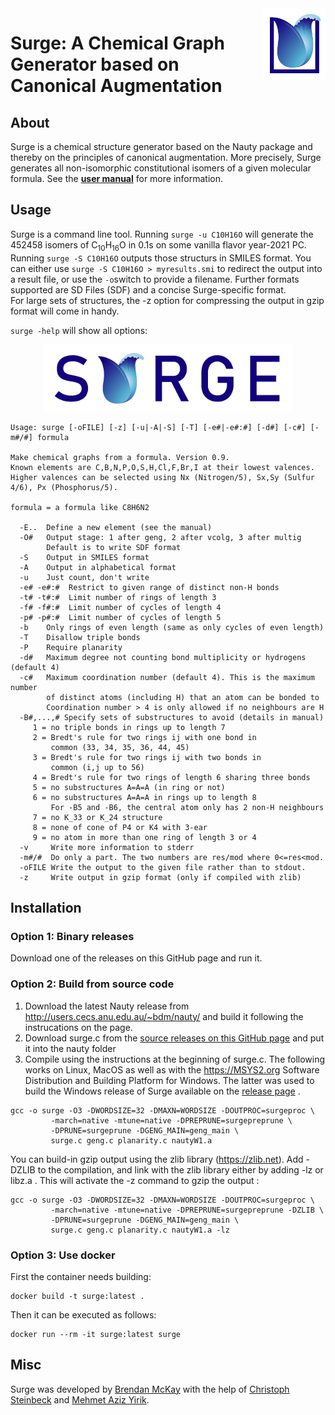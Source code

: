 <img src="resources/logo2.png" alt="drawing" width="100" align = "right"/>

# Surge: A Chemical Graph Generator based on Canonical Augmentation
## About
Surge is a chemical structure generator based on the Nauty package and thereby on the principles of canonical augmentation.
More precisely, Surge generates all non-isomorphic constitutional isomers of a given molecular formula.
See the [**user manual**](https://github.com/steinbeck/Surge/blob/main/doc/surge1_0_User_Manual.pdf) for more information. 

## Usage
Surge is a command line tool. Running `surge -u C10H16O` will generate the 452458 isomers of C<sub>10</sub>H<sub>16</sub>O in 0.1s on some vanilla flavor year-2021 PC. Running `surge -S C10H16O` outputs those structurs in SMILES format. You can either use `surge -S C10H16O > myresults.smi` to redirect the output into a result file, or use the `-o`switch to provide a filename. Further formats supported are SD Files (SDF) and a concise Surge-specific format.  
For large sets of structures, the -z option for compressing the output in gzip format will come in handy.

`surge -help` will show all options:

<p align="center">
  <img src="resources/logo.png" alt="drawing" width="400"
</p>

```
Usage: surge [-oFILE] [-z] [-u|-A|-S] [-T] [-e#|-e#:#] [-d#] [-c#] [-m#/#] formula

Make chemical graphs from a formula. Version 0.9.
Known elements are C,B,N,P,O,S,H,Cl,F,Br,I at their lowest valences.
Higher valences can be selected using Nx (Nitrogen/5), Sx,Sy (Sulfur 4/6), Px (Phosphorus/5).

formula = a formula like C8H6N2

  -E..  Define a new element (see the manual)
  -O#   Output stage: 1 after geng, 2 after vcolg, 3 after multig
        Default is to write SDF format
  -S    Output in SMILES format
  -A    Output in alphabetical format
  -u    Just count, don't write
  -e# -e#:#  Restrict to given range of distinct non-H bonds
  -t# -t#:#  Limit number of rings of length 3
  -f# -f#:#  Limit number of cycles of length 4
  -p# -p#:#  Limit number of cycles of length 5
  -b    Only rings of even length (same as only cycles of even length)
  -T    Disallow triple bonds
  -P    Require planarity
  -d#   Maximum degree not counting bond multiplicity or hydrogens (default 4)
  -c#   Maximum coordination number (default 4). This is the maximum number
        of distinct atoms (including H) that an atom can be bonded to
        Coordination number > 4 is only allowed if no neighbours are H
  -B#,...,# Specify sets of substructures to avoid (details in manual)
     1 = no triple bonds in rings up to length 7
     2 = Bredt's rule for two rings ij with one bond in
         common (33, 34, 35, 36, 44, 45)
     3 = Bredt's rule for two rings ij with two bonds in
         common (i,j up to 56)
     4 = Bredt's rule for two rings of length 6 sharing three bonds
     5 = no substructures A=A=A (in ring or not)
     6 = no substructures A=A=A in rings up to length 8
         For -B5 and -B6, the central atom only has 2 non-H neighbours
     7 = no K_33 or K_24 structure
     8 = none of cone of P4 or K4 with 3-ear
     9 = no atom in more than one ring of length 3 or 4
  -v     Write more information to stderr
  -m#/#  Do only a part. The two numbers are res/mod where 0<=res<mod.
  -oFILE Write the output to the given file rather than to stdout.
  -z     Write output in gzip format (only if compiled with zlib)
```
## Installation
### Option 1: Binary releases
Download one of the releases on this GitHub page and run it.

### Option 2: Build from source code
1. Download the latest Nauty release from http://users.cecs.anu.edu.au/~bdm/nauty/ and build it following the instrucations on the page.
2. Download surge.c from the [source releases on this GitHub page](https://github.com/steinbeck/Surge/releases) and put it into the nauty folder
3. Compile using the instructions at the beginning of surge.c. The following works on Linux, MacOS as well as with the https://MSYS2.org
Software Distribution and Building Platform for Windows. The latter was used to build the Windows release of Surge available on the [release page](https://github.com/steinbeck/Surge/releases) .
```
gcc -o surge -O3 -DWORDSIZE=32 -DMAXN=WORDSIZE -DOUTPROC=surgeproc \
         -march=native -mtune=native -DPREPRUNE=surgepreprune \
         -DPRUNE=surgeprune -DGENG_MAIN=geng_main \
         surge.c geng.c planarity.c nautyW1.a
```
You can build-in gzip output using the zlib library (https://zlib.net). Add -DZLIB to the compilation, and link with the zlib library either by adding -lz or libz.a . This will activate the -z command to gzip the output :
```
gcc -o surge -O3 -DWORDSIZE=32 -DMAXN=WORDSIZE -DOUTPROC=surgeproc \
         -march=native -mtune=native -DPREPRUNE=surgepreprune -DZLIB \
         -DPRUNE=surgeprune -DGENG_MAIN=geng_main \
         surge.c geng.c planarity.c nautyW1.a -lz
```

### Option 3: Use docker 

First the container needs building:
```
docker build -t surge:latest .
```

Then it can be executed as follows:
```
docker run --rm -it surge:latest surge
```

## Misc
Surge was developed by [Brendan McKay](http://users.cecs.anu.edu.au/~bdm) with the help of [Christoph Steinbeck](https://github.com/steinbeck) and [Mehmet Aziz Yirik](https://github.com/mehmetazizyirik).
